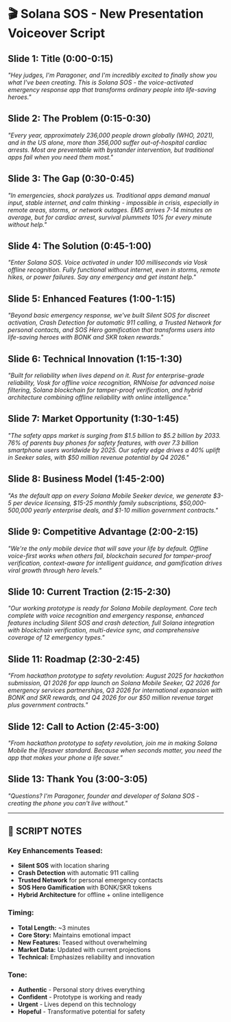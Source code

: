 # 🎬 Solana SOS - New Presentation Voiceover Script

## Slide 1: Title (0:00-0:15)
*"Hey judges, I'm Paragoner, and I'm incredibly excited to finally show you what I've been creating. This is Solana SOS - the voice-activated emergency response app that transforms ordinary people into life-saving heroes."*

## Slide 2: The Problem (0:15-0:30)
*"Every year, approximately 236,000 people drown globally (WHO, 2021), and in the US alone, more than 356,000 suffer out-of-hospital cardiac arrests. Most are preventable with bystander intervention, but traditional apps fail when you need them most."*

## Slide 3: The Gap (0:30-0:45)
*"In emergencies, shock paralyzes us. Traditional apps demand manual input, stable internet, and calm thinking - impossible in crisis, especially in remote areas, storms, or network outages. EMS arrives 7-14 minutes on average, but for cardiac arrest, survival plummets 10% for every minute without help."*

## Slide 4: The Solution (0:45-1:00)
*"Enter Solana SOS. Voice activated in under 100 milliseconds via Vosk offline recognition. Fully functional without internet, even in storms, remote hikes, or power failures. Say any emergency and get instant help."*

## Slide 5: Enhanced Features (1:00-1:15)
*"Beyond basic emergency response, we've built Silent SOS for discreet activation, Crash Detection for automatic 911 calling, a Trusted Network for personal contacts, and SOS Hero gamification that transforms users into life-saving heroes with BONK and SKR token rewards."*

## Slide 6: Technical Innovation (1:15-1:30)
*"Built for reliability when lives depend on it. Rust for enterprise-grade reliability, Vosk for offline voice recognition, RNNoise for advanced noise filtering, Solana blockchain for tamper-proof verification, and hybrid architecture combining offline reliability with online intelligence."*

## Slide 7: Market Opportunity (1:30-1:45)
*"The safety apps market is surging from $1.5 billion to $5.2 billion by 2033. 76% of parents buy phones for safety features, with over 7.3 billion smartphone users worldwide by 2025. Our safety edge drives a 40% uplift in Seeker sales, with $50 million revenue potential by Q4 2026."*

## Slide 8: Business Model (1:45-2:00)
*"As the default app on every Solana Mobile Seeker device, we generate $3-5 per device licensing, $15-25 monthly family subscriptions, $50,000-500,000 yearly enterprise deals, and $1-10 million government contracts."*

## Slide 9: Competitive Advantage (2:00-2:15)
*"We're the only mobile device that will save your life by default. Offline voice-first works when others fail, blockchain secured for tamper-proof verification, context-aware for intelligent guidance, and gamification drives viral growth through hero levels."*

## Slide 10: Current Traction (2:15-2:30)
*"Our working prototype is ready for Solana Mobile deployment. Core tech complete with voice recognition and emergency response, enhanced features including Silent SOS and crash detection, full Solana integration with blockchain verification, multi-device sync, and comprehensive coverage of 12 emergency types."*

## Slide 11: Roadmap (2:30-2:45)
*"From hackathon prototype to safety revolution: August 2025 for hackathon submission, Q1 2026 for app launch on Solana Mobile Seeker, Q2 2026 for emergency services partnerships, Q3 2026 for international expansion with BONK and SKR rewards, and Q4 2026 for our $50 million revenue target plus government contracts."*

## Slide 12: Call to Action (2:45-3:00)
*"From hackathon prototype to safety revolution, join me in making Solana Mobile the lifesaver standard. Because when seconds matter, you need the app that makes your phone a life saver."*

## Slide 13: Thank You (3:00-3:05)
*"Questions? I'm Paragoner, founder and developer of Solana SOS - creating the phone you can't live without."*

---

## 🎯 **SCRIPT NOTES**

### **Key Enhancements Teased:**
- **Silent SOS** with location sharing
- **Crash Detection** with automatic 911 calling
- **Trusted Network** for personal emergency contacts
- **SOS Hero Gamification** with BONK/SKR tokens
- **Hybrid Architecture** for offline + online intelligence

### **Timing:**
- **Total Length:** ~3 minutes
- **Core Story:** Maintains emotional impact
- **New Features:** Teased without overwhelming
- **Market Data:** Updated with current projections
- **Technical:** Emphasizes reliability and innovation

### **Tone:**
- **Authentic** - Personal story drives everything
- **Confident** - Prototype is working and ready
- **Urgent** - Lives depend on this technology
- **Hopeful** - Transformative potential for safety 